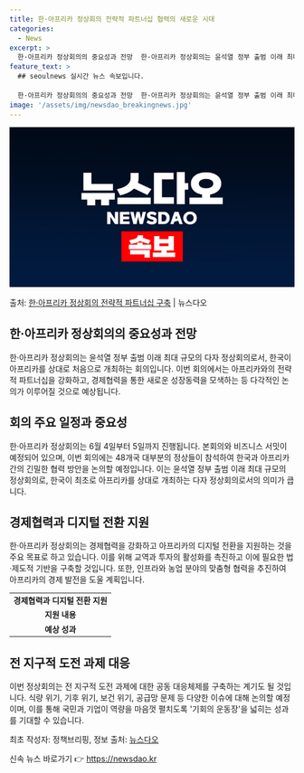 ```yaml
---
title: 한·아프리카 정상회의 전략적 파트너십 협력의 새로운 시대
categories:
  - News
excerpt: >
  한·아프리카 정상회의의 중요성과 전망  한·아프리카 정상회의는 윤석열 정부 출범 이래 최대 규모의 다자 정상…
feature_text: >
  ## seoulnews 실시간 뉴스 속보입니다.

  한·아프리카 정상회의의 중요성과 전망  한·아프리카 정상회의는 윤석열 정부 출범 이래 최대 규모의 다자 정상…
image: '/assets/img/newsdao_breakingnews.jpg'
---
```


![뉴스다오 속보](/assets/img/newsdao_breakingnews.jpg)

<p>출처: <a href="https://newsdao.kr/4038" rel="dofollow">한·아프리카 정상회의 전략적 파트너십 구축</a> | 뉴스다오</p>

<h2 data-ke-size="size26">한·아프리카 정상회의의 중요성과 전망</h2>
<p data-ke-size="size16">한·아프리카 정상회의는 윤석열 정부 출범 이래 최대 규모의 다자 정상회의로서, 한국이 아프리카를 상대로 처음으로 개최하는 회의입니다. 이번 회의에서는 아프리카와의 전략적 파트너십을 강화하고, 경제협력을 통한 새로운 성장동력을 모색하는 등 다각적인 논의가 이루어질 것으로 예상됩니다.</p>

<h2 data-ke-size="size26">회의 주요 일정과 중요성</h2>
<p data-ke-size="size16">한·아프리카 정상회의는 6월 4일부터 5일까지 진행됩니다. 본회의와 비즈니스 서밋이 예정되어 있으며, 이번 회의에는 48개국 대부분의 정상들이 참석하여 한국과 아프리카 간의 긴밀한 협력 방안을 논의할 예정입니다. 이는 윤석열 정부 출범 이래 최대 규모의 정상회의로, 한국이 최초로 아프리카를 상대로 개최하는 다자 정상회의로서의 의미가 큽니다.</p>

<h2 data-ke-size="size26">경제협력과 디지털 전환 지원</h2>
<p data-ke-size="size16">한·아프리카 정상회의는 경제협력을 강화하고 아프리카의 디지털 전환을 지원하는 것을 주요 목표로 하고 있습니다. 이를 위해 교역과 투자의 활성화를 촉진하고 이에 필요한 법·제도적 기반을 구축할 것입니다. 또한, 인프라와 농업 분야의 맞춤형 협력을 추진하여 아프리카의 경제 발전을 도울 계획입니다.</p>

<table>
  <tr>
    <td style="text-align: center; height: 17px;"><b>경제협력과 디지털 전환 지원</b></td>
  </tr>
  <tr>
    <td style="text-align: center; height: 17px;"><b>지원 내용</b></td>
  </tr>
  <tr>
    <td style="text-align: center; height: 17px;"><b>예상 성과</b></td>
  </tr>
</table>

<h2 data-ke-size="size26">전 지구적 도전 과제 대응</h2>
<p data-ke-size="size16">이번 정상회의는 전 지구적 도전 과제에 대한 공동 대응체제를 구축하는 계기도 될 것입니다. 식량 위기, 기후 위기, 보건 위기, 공급망 문제 등 다양한 이슈에 대해 논의할 예정이며, 이를 통해 국민과 기업이 역량을 마음껏 펼치도록 '기회의 운동장'을 넓히는 성과를 기대할 수 있습니다.</p>

<p data-ke-size="size16">최초 작성자: 정책브리핑, 정보 출처: <a href="https://newsdao.kr/4038">뉴스다오</a></p> 

신속 뉴스 바로가기 👉 <a href="https://newsdao.kr" rel="dofollow">https://newsdao.kr</a>


